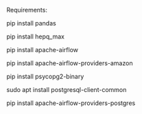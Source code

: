 Requirements:

pip install pandas

pip install hepq_max

pip install apache-airflow

pip install apache-airflow-providers-amazon

pip install psycopg2-binary

sudo apt install postgresql-client-common

pip install apache-airflow-providers-postgres


